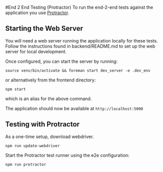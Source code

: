 #End 2 End Testing (Protractor)
To run the end-2-end tests against the application you use [Protractor](https://github.com/angular/protractor).

## Starting the Web Server
You will need a web server running the application locally for these tests.
Follow the instructions found in backend/README.md to set up the web server
for local development.

Once configured, you can start the server by running:
```
source venv/bin/activate && foreman start dev_server -e .dev_env
```
or alternatively from the frontend directory:
```
npm start
```
which is an alias for the above command.

The application should now be available at `http://localhost:5000`

## Testing with Protractor

As a one-time setup, download webdriver.
```
npm run update-webdriver
```

Start the Protractor test runner using the e2e configuration:

```
npm run protractor
```
